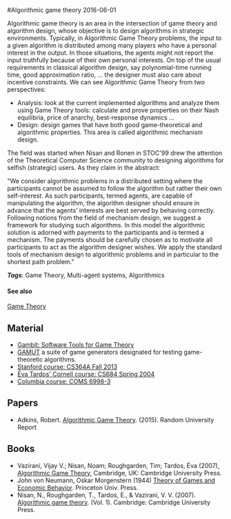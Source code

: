 
#Algorithmic game theory
2016-06-01

Algorithmic game theory is an area in the intersection of game theory and algorithm design, whose objective is to design algorithms in strategic environments. Typically, in Algorithmic Game Theory problems, the input to a given algorithm is distributed among many players who have a personal interest in the output. In those situations, the agents might not report the input truthfully because of their own personal interests. On top of the usual requirements in classical algorithm design, say polynomial-time running time, good approximation ratio, ... the designer must also care about incentive constraints. We can see Algorithmic Game Theory from two perspectives:
* Analysis: look at the current implemented algorithms and analyze them using Game Theory tools: calculate and prove properties on their Nash equilibria, price of anarchy, best-response dynamics ...
* Design: design games that have both good game-theoretical and algorithmic properties. This area is called algorithmic mechanism design.

The field was started when Nisan and Ronen in STOC'99 drew the attention of the Theoretical Computer Science community to designing algorithms for selfish (strategic) users. As they claim in the abstract:

"We consider algorithmic problems in a distributed setting where the participants cannot be assumed to follow the algorithm but rather their own self-interest. As such participants, termed agents, are capable of manipulating the algorithm, the algorithm designer should ensure in advance that the agents’ interests are best served by behaving correctly.
Following notions from the field of mechanism design, we suggest a framework for studying such algorithms. In this model the algorithmic solution is adorned with payments to the participants and is termed a mechanism. The payments should be carefully chosen as to motivate all participants to act as the algorithm designer wishes. We apply the standard tools of mechanism design to algorithmic problems and in particular to the shortest path problem."

***Tags***: Game Theory, Multi-agent systems, Algorithmics

#### See also
[Game Theory](/game_theory)
## Material
* [Gambit: Software Tools for Game Theory](http://gambit.sourceforge.net/)
* [GAMUT](http://gamut.stanford.edu/) a suite of game generators designated for testing game-theoretic algorithms.
* [Stanford course: CS364A Fall 2013](http://theory.stanford.edu/~tim/f13/f13.html)
* [Éva Tardos' Cornell course: CS684 Spring 2004](http://www.cs.cornell.edu/courses/cs684/2004sp/)
* [Columbia course: COMS 6998-3](http://www.cs.columbia.edu/coms6998-3/)

## Papers
* Adkins, Robert. [Algorithmic Game Theory](https://www.semanticscholar.org/paper/Algorithmic-Game-Theory-Final-Report-for-Cmsc451-Adkins-Advisor/1afd6b07eefaff73f937eeb4dda37680949bdcc3/pdf). (2015). Random University Report

## Books
* Vazirani, Vijay V.; Nisan, Noam; Roughgarden, Tim; Tardos, Éva (2007), [Algorithmic Game Theory](http://www.cambridge.org/journals/nisan/downloads/Nisan_Non-printable.pdf), Cambridge, UK: Cambridge University Press.
* John von Neumann, Oskar Morgenstern (1944) [Theory of Games and Economic Behavior](https://www.goodreads.com/book/show/483055.Theory_of_Games_and_Economic_Behavior). Princeton Univ. Press.
* Nisan, N., Roughgarden, T., Tardos, E., & Vazirani, V. V. (2007). [Algorithmic game theory](https://www.goodreads.com/book/show/617100.Algorithmic_Game_Theory). (Vol. 1). Cambridge: Cambridge University Press.


